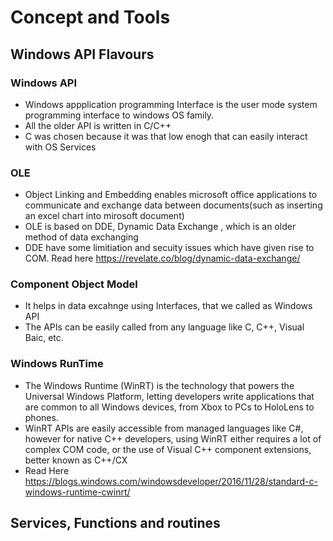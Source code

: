 # Concept and Tools

## Windows API Flavours

### Windows API

- Windows appplication programming Interface is the user mode system programming interface to windows OS family.
- All the older API is written in C/C++
- C was chosen because it was that low enogh that can easily interact with OS Services

### OLE
- Object Linking and Embedding enables microsoft office applications to communicate and exchange data between documents(such as inserting an excel chart into mirosoft document)
- OLE is based on DDE, Dynamic Data Exchange , which is an older method of data exchanging
- DDE have some limitiation and secuity issues which have given rise to COM. Read here https://revelate.co/blog/dynamic-data-exchange/

### Component Object Model
- It helps in data excahnge using Interfaces, that we called as Windows API
- The APIs can be easily called from any language like C, C++, Visual Baic, etc.

### Windows RunTime
 - The Windows Runtime (WinRT) is the technology that powers the Universal Windows Platform, letting developers write applications that are common to all Windows devices, from Xbox to PCs to HoloLens to phones.
 - WinRT APIs are easily accessible from managed languages like C#, however for native C++ developers, using WinRT either requires a lot of complex COM code, or the use of Visual C++ component extensions, better known as C++/CX
 - Read Here https://blogs.windows.com/windowsdeveloper/2016/11/28/standard-c-windows-runtime-cwinrt/

## Services, Functions and routines

### 
